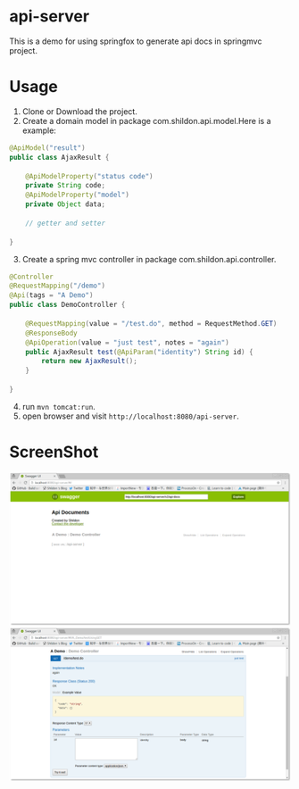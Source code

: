 # api-server
This is a demo for using springfox to generate api docs in springmvc project.

# Usage
1. Clone or Download the project.
2. Create a domain model in package com.shildon.api.model.Here is a example:

```java
@ApiModel("result")
public class AjaxResult {

	@ApiModelProperty("status code")
	private String code;
	@ApiModelProperty("model")
	private Object data;

	// getter and setter

}
```

3. Create a spring mvc controller in package com.shildon.api.controller.

```java
@Controller
@RequestMapping("/demo")
@Api(tags = "A Demo")
public class DemoController {

	@RequestMapping(value = "/test.do", method = RequestMethod.GET)
	@ResponseBody
	@ApiOperation(value = "just test", notes = "again")
	public AjaxResult test(@ApiParam("identity") String id) {
		return new AjaxResult();
	}

}
```

4. run `mvn tomcat:run`.
5. open browser and visit `http://localhost:8080/api-server`.

# ScreenShot
![api-server](img/api-0.png)
![api-server](img/api-1.png)
